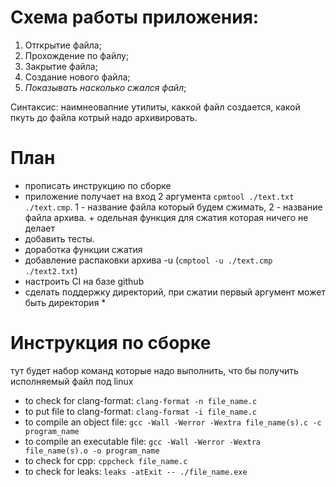 # Схема работы приложения:
1) Отrкрытие файла;
2) Прохождение по файлу;
3) Закрытие файла;
4) Создание нового файла;
5) *Показывать насколько сжался файл*; 

Синтаксис: наимнеовапние утилиты, каккой файл создается, какой пкуть до файла котрый надо архивировать. 

# План

- прописать инструкцию по сборке
- приложение получает на вход 2 аргумента `cpmtool ./text.txt ./text.cmp`. 1 - название файла который будем сжимать, 2 - название файла архива. + одельная функция для сжатия которая ничего не делает
- добавить тесты. 
- доработка функции сжатия
- добавление распаковки архива -u (`cmptool -u ./text.cmp ./text2.txt`)
- настроить CI на базе github
- сделать поддержку директорий, при сжатии первый аргумент может быть директория *


# Инструкция по сборке

тут будет набор команд которые надо выполнить, что бы получить исполняемый файл под linux

- to check for clang-format: ```clang-format -n file_name.c```
- to put file to clang-format: ```clang-format -i file_name.c```
- to compile an object file: ```gcc -Wall -Werror -Wextra file_name(s).c -c program_name```
- to compile an executable file: ```gcc -Wall -Werror -Wextra file_name(s).o -o program_name```
- to check for cpp: ```cppcheck file_name.c```
- to check for leaks: ```leaks -atExit -- ./file_name.exe```

